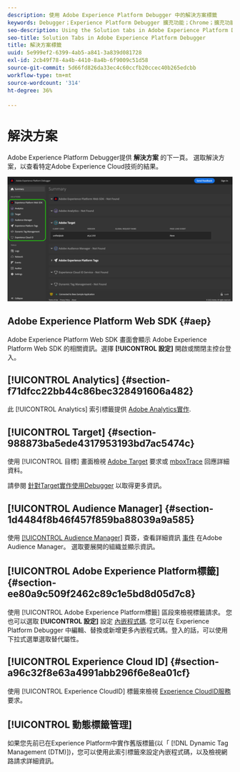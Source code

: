 ```yaml
---
description: 使用 Adobe Experience Platform Debugger 中的解決方案標籤
keywords: Debugger；Experience Platform Debugger 擴充功能；Chrome；擴充功能；摘要；清除；要求；解決方案；解決方案；資訊；Analytics；Target；Audience Manager；Media Optimizer；AMO；ID 服務
seo-description: Using the Solution tabs in Adobe Experience Platform Debugger
seo-title: Solution Tabs in Adobe Experience Platform Debugger
title: 解決方案標籤
uuid: 5e999ef2-6399-4ab5-a841-3a839d081728
exl-id: 2cb49f78-4a4b-4410-8a4b-6f9009c51d58
source-git-commit: 5d66fd826da33ec4c60ccfb20ccec40b265edcbb
workflow-type: tm+mt
source-wordcount: '314'
ht-degree: 36%

---
```


# 解決方案

Adobe Experience Platform Debugger提供 **解決方案** 的下一頁。 選取解決方案，以查看特定Adobe Experience Cloud技術的結果。

![Debugger UI中顯示的可用解決方案清單](../images/solutions/overview/left-nav.png)

## Adobe Experience Platform Web SDK {#aep}

Adobe Experience Platform Web SDK 畫面會顯示 Adobe Experience Platform Web SDK 的相關資訊。選擇 **[!UICONTROL 設定]** 開啟或關閉主控台登入。

## [!UICONTROL Analytics] {#section-f71dfcc22bb44c86bec328491606a482}

此 [!UICONTROL Analytics] 索引標籤提供 [Adobe Analytics實作](https://experienceleague.adobe.com/docs/analytics/implementation/home.html?lang=zh-Hant).

## [!UICONTROL Target] {#section-988873ba5ede4317953193bd7ac5474c}

使用 [!UICONTROL 目標] 畫面檢視 [Adobe Target](https://experienceleague.adobe.com/docs/target/using/target-home.html) 要求或 [mboxTrace](https://experienceleague.adobe.com/docs/target/using/activities/troubleshoot-activities/content-trouble.html#section_256FCF7C14BB435BA2C68049EF0BA99E) 回應詳細資料。

請參閱 [針對Target實作使用Debugger](./target.md) 以取得更多資訊。

## [!UICONTROL Audience Manager] {#section-1d4484f8b46f457f859ba88039a9a585}

使用 [[!UICONTROL Audience Manager]](https://experienceleague.adobe.com/docs/audience-manager/user-guide/aam-home.html) 頁簽，查看詳細資訊 [事件](https://experienceleague.adobe.com/docs/audience-manager/user-guide/api-and-sdk-code/dcs/dcs-event-calls/dcs-event-calls.html) 在Adobe Audience Manager。 選取要展開的組織並顯示資訊。

## [!UICONTROL Adobe Experience Platform標籤] {#section-ee80a9c509f2462c89c1e5bd8d05d7c8}

使用 [!UICONTROL Adobe Experience Platform標籤] 區段來檢視標籤請求。 您也可以選取 **[!UICONTROL 設定]** 設定 [內嵌程式碼](../../tags/ui/publishing/environments.md#embed-code). 您可以在 Experience Platform Debugger 中編輯、替換或新增更多內嵌程式碼。登入的話，可以使用下拉式選單選取替代屬性。

## [!UICONTROL Experience Cloud ID] {#section-a96c32f8e63a4991abb296f6e8ea01cf}

使用 [!UICONTROL Experience CloudID] 標籤來檢視 [Experience CloudID服務](https://experienceleague.adobe.com/docs/id-service/using/home.html) 要求。

## [!UICONTROL 動態標籤管理]

如果您先前已在Experience Platform中實作舊版標籤(以「 [!DNL Dynamic Tag Management (DTM)])，您可以使用此索引標籤來設定內嵌程式碼，以及檢視網路請求詳細資訊。
